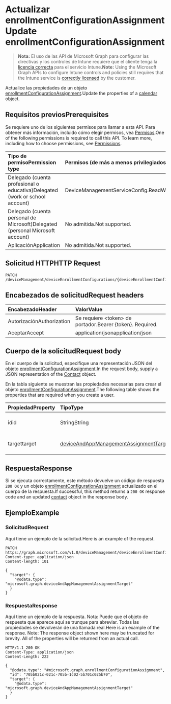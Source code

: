 # <a name="update-enrollmentconfigurationassignment"></a><span data-ttu-id="2b33f-101">Actualizar enrollmentConfigurationAssignment</span><span class="sxs-lookup"><span data-stu-id="2b33f-101">Update enrollmentConfigurationAssignment</span></span>

> <span data-ttu-id="2b33f-102">**Nota:** El uso de las API de Microsoft Graph para configurar las directivas y los controles de Intune requiere que el cliente tenga la [licencia correcta](https://go.microsoft.com/fwlink/?linkid=839381) para el servicio Intune.</span><span class="sxs-lookup"><span data-stu-id="2b33f-102">**Note:** Using the Microsoft Graph APIs to configure Intune controls and policies still requires that the Intune service is [correctly licensed](https://go.microsoft.com/fwlink/?linkid=839381) by the customer.</span></span>

<span data-ttu-id="2b33f-103">Actualice las propiedades de un objeto [enrollmentConfigurationAssignment](../resources/intune_onboarding_enrollmentconfigurationassignment.md).</span><span class="sxs-lookup"><span data-stu-id="2b33f-103">Update the properties of a [calendar](../resources/intune_onboarding_enrollmentconfigurationassignment.md) object.</span></span>
## <a name="prerequisites"></a><span data-ttu-id="2b33f-104">Requisitos previos</span><span class="sxs-lookup"><span data-stu-id="2b33f-104">Prerequisites</span></span>
<span data-ttu-id="2b33f-p101">Se requiere uno de los siguientes permisos para llamar a esta API. Para obtener más información, incluido cómo elegir permisos, vea [Permisos](../../../concepts/permissions_reference.md).</span><span class="sxs-lookup"><span data-stu-id="2b33f-p101">One of the following permissions is required to call this API. To learn more, including how to choose permissions, see [Permissions](../../../concepts/permissions_reference.md).</span></span>

|<span data-ttu-id="2b33f-107">Tipo de permiso</span><span class="sxs-lookup"><span data-stu-id="2b33f-107">Permission type</span></span>|<span data-ttu-id="2b33f-108">Permisos (de más a menos privilegiados)</span><span class="sxs-lookup"><span data-stu-id="2b33f-108">Permissions (from least to most privileged)</span></span>|
|:---|:---|
|<span data-ttu-id="2b33f-109">Delegado (cuenta profesional o educativa)</span><span class="sxs-lookup"><span data-stu-id="2b33f-109">Delegated (work or school account)</span></span>|<span data-ttu-id="2b33f-110">DeviceManagementServiceConfig.ReadWrite.All</span><span class="sxs-lookup"><span data-stu-id="2b33f-110">DeviceManagementServiceConfig.ReadWrite.All</span></span>|
|<span data-ttu-id="2b33f-111">Delegado (cuenta personal de Microsoft)</span><span class="sxs-lookup"><span data-stu-id="2b33f-111">Delegated (personal Microsoft account)</span></span>|<span data-ttu-id="2b33f-112">No admitida.</span><span class="sxs-lookup"><span data-stu-id="2b33f-112">Not supported.</span></span>|
|<span data-ttu-id="2b33f-113">Aplicación</span><span class="sxs-lookup"><span data-stu-id="2b33f-113">Application</span></span>|<span data-ttu-id="2b33f-114">No admitida.</span><span class="sxs-lookup"><span data-stu-id="2b33f-114">Not supported.</span></span>|

## <a name="http-request"></a><span data-ttu-id="2b33f-115">Solicitud HTTP</span><span class="sxs-lookup"><span data-stu-id="2b33f-115">HTTP Request</span></span>
<!-- {
  "blockType": "ignored"
}
-->
``` http
PATCH /deviceManagement/deviceEnrollmentConfigurations/{deviceEnrollmentConfigurationId}/assignments/{enrollmentConfigurationAssignmentId}
```

## <a name="request-headers"></a><span data-ttu-id="2b33f-116">Encabezados de solicitud</span><span class="sxs-lookup"><span data-stu-id="2b33f-116">Request headers</span></span>
|<span data-ttu-id="2b33f-117">Encabezado</span><span class="sxs-lookup"><span data-stu-id="2b33f-117">Header</span></span>|<span data-ttu-id="2b33f-118">Valor</span><span class="sxs-lookup"><span data-stu-id="2b33f-118">Value</span></span>|
|:---|:---|
|<span data-ttu-id="2b33f-119">Autorización</span><span class="sxs-lookup"><span data-stu-id="2b33f-119">Authorization</span></span>|<span data-ttu-id="2b33f-120">Se requiere &lt;token&gt; de portador.</span><span class="sxs-lookup"><span data-stu-id="2b33f-120">Bearer {token}. Required.</span></span>|
|<span data-ttu-id="2b33f-121">Aceptar</span><span class="sxs-lookup"><span data-stu-id="2b33f-121">Accept</span></span>|<span data-ttu-id="2b33f-122">application/json</span><span class="sxs-lookup"><span data-stu-id="2b33f-122">application/json</span></span>|

## <a name="request-body"></a><span data-ttu-id="2b33f-123">Cuerpo de la solicitud</span><span class="sxs-lookup"><span data-stu-id="2b33f-123">Request body</span></span>
<span data-ttu-id="2b33f-124">En el cuerpo de la solicitud, especifique una representación JSON del objeto [enrollmentConfigurationAssignment](../resources/intune_onboarding_enrollmentconfigurationassignment.md).</span><span class="sxs-lookup"><span data-stu-id="2b33f-124">In the request body, supply a JSON representation of the [Contact](../resources/intune_onboarding_enrollmentconfigurationassignment.md) object.</span></span>

<span data-ttu-id="2b33f-125">En la tabla siguiente se muestran las propiedades necesarias para crear el objeto [enrollmentConfigurationAssignment](../resources/intune_onboarding_enrollmentconfigurationassignment.md).</span><span class="sxs-lookup"><span data-stu-id="2b33f-125">The following table shows the properties that are required when you create a user.</span></span>

|<span data-ttu-id="2b33f-126">Propiedad</span><span class="sxs-lookup"><span data-stu-id="2b33f-126">Property</span></span>|<span data-ttu-id="2b33f-127">Tipo</span><span class="sxs-lookup"><span data-stu-id="2b33f-127">Type</span></span>|<span data-ttu-id="2b33f-128">Descripción</span><span class="sxs-lookup"><span data-stu-id="2b33f-128">Description</span></span>|
|:---|:---|:---|
|<span data-ttu-id="2b33f-129">id</span><span class="sxs-lookup"><span data-stu-id="2b33f-129">id</span></span>|<span data-ttu-id="2b33f-130">String</span><span class="sxs-lookup"><span data-stu-id="2b33f-130">String</span></span>|<span data-ttu-id="2b33f-131">Todavía no documentado</span><span class="sxs-lookup"><span data-stu-id="2b33f-131">Not yet documented</span></span>|
|<span data-ttu-id="2b33f-132">target</span><span class="sxs-lookup"><span data-stu-id="2b33f-132">target</span></span>|[<span data-ttu-id="2b33f-133">deviceAndAppManagementAssignmentTarget</span><span class="sxs-lookup"><span data-stu-id="2b33f-133">deviceAndAppManagementAssignmentTarget</span></span>](../resources/intune_onboarding_deviceandappmanagementassignmenttarget.md)|<span data-ttu-id="2b33f-134">Todavía no documentado</span><span class="sxs-lookup"><span data-stu-id="2b33f-134">Not yet documented</span></span>|



## <a name="response"></a><span data-ttu-id="2b33f-135">Respuesta</span><span class="sxs-lookup"><span data-stu-id="2b33f-135">Response</span></span>
<span data-ttu-id="2b33f-136">Si se ejecuta correctamente, este método devuelve un código de respuesta `200 OK` y un objeto [enrollmentConfigurationAssignment](../resources/intune_onboarding_enrollmentconfigurationassignment.md) actualizado en el cuerpo de la respuesta.</span><span class="sxs-lookup"><span data-stu-id="2b33f-136">If successful, this method returns a `200 OK` response code and an updated [contact](../resources/intune_onboarding_enrollmentconfigurationassignment.md) object in the response body.</span></span>

## <a name="example"></a><span data-ttu-id="2b33f-137">Ejemplo</span><span class="sxs-lookup"><span data-stu-id="2b33f-137">Example</span></span>
### <a name="request"></a><span data-ttu-id="2b33f-138">Solicitud</span><span class="sxs-lookup"><span data-stu-id="2b33f-138">Request</span></span>
<span data-ttu-id="2b33f-139">Aquí tiene un ejemplo de la solicitud.</span><span class="sxs-lookup"><span data-stu-id="2b33f-139">Here is an example of the request.</span></span>
``` http
PATCH https://graph.microsoft.com/v1.0/deviceManagement/deviceEnrollmentConfigurations/{deviceEnrollmentConfigurationId}/assignments/{enrollmentConfigurationAssignmentId}
Content-type: application/json
Content-length: 101

{
  "target": {
    "@odata.type": "microsoft.graph.deviceAndAppManagementAssignmentTarget"
  }
}
```

### <a name="response"></a><span data-ttu-id="2b33f-140">Respuesta</span><span class="sxs-lookup"><span data-stu-id="2b33f-140">Response</span></span>
<span data-ttu-id="2b33f-p102">Aquí tiene un ejemplo de la respuesta. Nota: Puede que el objeto de respuesta que aparece aquí se trunque para abreviar. Todas las propiedades se devolverán de una llamada real.</span><span class="sxs-lookup"><span data-stu-id="2b33f-p102">Here is an example of the response. Note: The response object shown here may be truncated for brevity. All of the properties will be returned from an actual call.</span></span>
``` http
HTTP/1.1 200 OK
Content-Type: application/json
Content-Length: 222

{
  "@odata.type": "#microsoft.graph.enrollmentConfigurationAssignment",
  "id": "705b021c-021c-705b-1c02-5b701c025b70",
  "target": {
    "@odata.type": "microsoft.graph.deviceAndAppManagementAssignmentTarget"
  }
}
```



